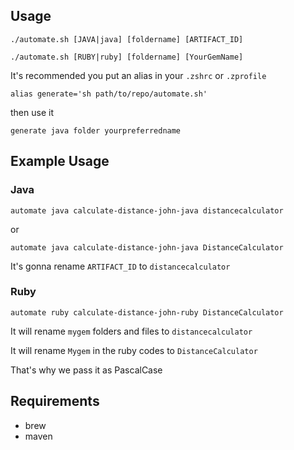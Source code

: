 ## Usage

`./automate.sh [JAVA|java] [foldername] [ARTIFACT_ID]`

`./automate.sh [RUBY|ruby] [foldername] [YourGemName]`

It's recommended you put an alias in your `.zshrc` or `.zprofile`

```
alias generate='sh path/to/repo/automate.sh'
```
then use it
```
generate java folder yourpreferredname
```

## Example Usage

### Java

```
automate java calculate-distance-john-java distancecalculator
```
or
```
automate java calculate-distance-john-java DistanceCalculator
```
It's gonna rename `ARTIFACT_ID` to `distancecalculator`

### Ruby

```
automate ruby calculate-distance-john-ruby DistanceCalculator
```

It will rename `mygem` folders and files to `distancecalculator`

It will rename `Mygem` in the ruby codes to `DistanceCalculator`

That's why we pass it as PascalCase

## Requirements

- brew
- maven
